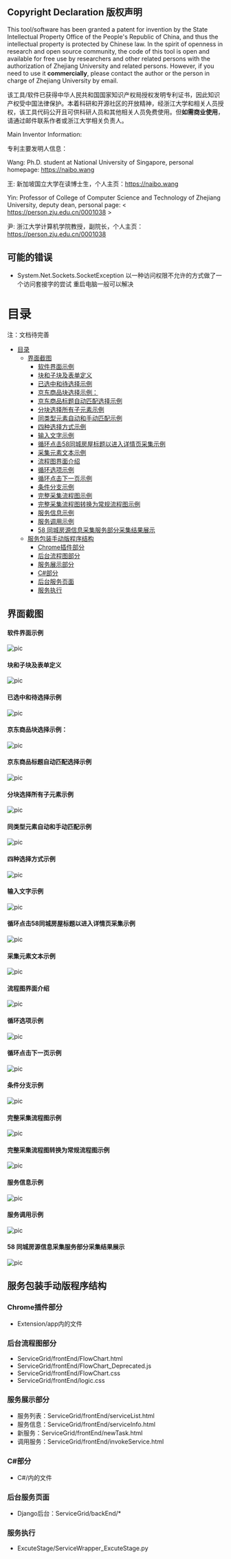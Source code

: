## Copyright Declaration 版权声明

This tool/software has been granted a patent for invention by the State Intellectual Property Office of the People's Republic of China, and thus the intellectual property is protected by Chinese law. In the spirit of openness in research and open source community, the code of this tool is open and available for free use by researchers and other related persons with the authorization of Zhejiang University and related persons. However, if you need to use it **commercially**, please contact the author or the person in charge of Zhejiang University by email.

该工具/软件已获得中华人民共和国国家知识产权局授权发明专利证书，因此知识产权受中国法律保护。本着科研和开源社区的开放精神，经浙江大学和相关人员授权，该工具代码公开且可供科研人员和其他相关人员免费使用。但**如需商业使用**，请通过邮件联系作者或浙江大学相关负责人。

<!-- ![pic](patent.png) -->

Main Inventor Information:

专利主要发明人信息：

Wang: Ph.D. student at National University of Singapore, personal homepage: <https://naibo.wang>

王: 新加坡国立大学在读博士生，个人主页：<https://naibo.wang>

Yin: Professor of College of Computer Science and Technology of Zhejiang University, deputy dean, personal page: < https://person.zju.edu.cn/0001038 >

尹: 浙江大学计算机学院教授，副院长，个人主页：<https://person.zju.edu.cn/0001038>

 

## 可能的错误

- System.Net.Sockets.SocketException 以一种访问权限不允许的方式做了一个访问套接字的尝试
  重启电脑一般可以解决
<!-- START doctoc generated TOC please keep comment here to allow auto update -->
<!-- DON'T EDIT THIS SECTION, INSTEAD RE-RUN doctoc TO UPDATE -->
# 目录
注：文档待完善
- [目录](#目录)
  - [界面截图](#界面截图)
      - [软件界面示例](#软件界面示例)
      - [块和子块及表单定义](#块和子块及表单定义)
      - [已选中和待选择示例](#已选中和待选择示例)
      - [京东商品块选择示例：](#京东商品块选择示例)
      - [京东商品标题自动匹配选择示例](#京东商品标题自动匹配选择示例)
      - [分块选择所有子元素示例](#分块选择所有子元素示例)
      - [同类型元素自动和手动匹配示例](#同类型元素自动和手动匹配示例)
      - [四种选择方式示例](#四种选择方式示例)
      - [输入文字示例](#输入文字示例)
      - [循环点击58同城房屋标题以进入详情页采集示例](#循环点击58同城房屋标题以进入详情页采集示例)
      - [采集元素文本示例](#采集元素文本示例)
      - [流程图界面介绍](#流程图界面介绍)
      - [循环选项示例](#循环选项示例)
      - [循环点击下一页示例](#循环点击下一页示例)
      - [条件分支示例](#条件分支示例)
      - [完整采集流程图示例](#完整采集流程图示例)
      - [完整采集流程图转换为常规流程图示例](#完整采集流程图转换为常规流程图示例)
      - [服务信息示例](#服务信息示例)
      - [服务调用示例](#服务调用示例)
      - [58 同城房源信息采集服务部分采集结果展示](#58-同城房源信息采集服务部分采集结果展示)
  - [服务包装手动版程序结构](#服务包装手动版程序结构)
    - [Chrome插件部分](#chrome插件部分)
    - [后台流程图部分](#后台流程图部分)
    - [服务展示部分](#服务展示部分)
    - [C#部分](#c部分)
    - [后台服务页面](#后台服务页面)
    - [服务执行](#服务执行)

<!-- END doctoc generated TOC please keep comment here to allow auto update -->

## 界面截图

#### 软件界面示例

![pic](Picture.png)
#### 块和子块及表单定义

![pic](Picture2.png)
#### 已选中和待选择示例

![pic](Picture7.png)
#### 京东商品块选择示例：

![pic](Picture1.png)


#### 京东商品标题自动匹配选择示例

![pic](Picture5.png)
#### 分块选择所有子元素示例

![pic](Picture6.png)

#### 同类型元素自动和手动匹配示例

![pic](Picture8.png)
#### 四种选择方式示例

![pic](Picture90.png)
#### 输入文字示例

![pic](Picture10.png)
#### 循环点击58同城房屋标题以进入详情页采集示例

![pic](Picture12.png)
#### 采集元素文本示例

![pic](Picture14.png)
#### 流程图界面介绍

![pic](Picture4.png)
#### 循环选项示例

![pic](Picture9.png)

#### 循环点击下一页示例

![pic](Picture11.png)

#### 条件分支示例

![pic](Picture13.png)
#### 完整采集流程图示例

![pic](Picture16.png)
#### 完整采集流程图转换为常规流程图示例

![pic](Picture91.png)
#### 服务信息示例

![pic](Picture15.png)

#### 服务调用示例

![pic](Picture17.png)


#### 58 同城房源信息采集服务部分采集结果展示
![pic](Picture18.png)

## 服务包装手动版程序结构
### Chrome插件部分
* Extension/app内的文件

### 后台流程图部分
* ServiceGrid/frontEnd/FlowChart.html
* ServiceGrid/frontEnd/FlowChart_Deprecated.js
* ServiceGrid/frontEnd/FlowChart.css
* ServiceGrid/frontEnd/logic.css

### 服务展示部分
* 服务列表：ServiceGrid/frontEnd/serviceList.html
* 服务信息：ServiceGrid/frontEnd/serviceInfo.html
* 新服务：ServiceGrid/frontEnd/newTask.html
* 调用服务：ServiceGrid/frontEnd/invokeService.html

### C#部分
* C#/内的文件

### 后台服务页面
* Django后台：ServiceGrid/backEnd/*

### 服务执行
* ExcuteStage/ServiceWrapper_ExcuteStage.py
